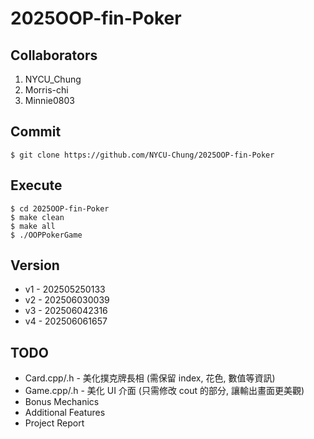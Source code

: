 # 2025OOP-fin-Poker

## Collaborators
1. NYCU_Chung
2. Morris-chi
3. Minnie0803

## Commit
```
$ git clone https://github.com/NYCU-Chung/2025OOP-fin-Poker
```

## Execute
```
$ cd 2025OOP-fin-Poker
$ make clean
$ make all
$ ./OOPPokerGame
```

## Version
- v1 - 202505250133
- v2 - 202506030039
- v3 - 202506042316
- v4 - 202506061657

## TODO
- Card.cpp/.h - 美化撲克牌長相 (需保留 index, 花色, 數值等資訊)
- Game.cpp/.h - 美化 UI 介面 (只需修改 cout 的部分, 讓輸出畫面更美觀)
- Bonus Mechanics
- Additional Features
- Project Report
